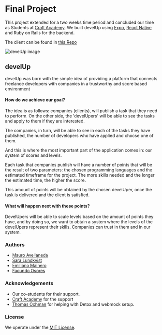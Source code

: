 # Final Project

This project extended for a two weeks time period and concluded our time as Students at [Craft Academy](https://craftacademy.se). We built develUp using  [Expo](https://expo.io),  [React Native](https://reactnative.dev)  and Ruby on Rails for the backend.

The client can be found in [this Repo](https://github.com/emiliano-ma/develUp_mobile)

![develUp image](./public/develup.png)

## develUp

develUp was born with the simple idea of providing a platform that connects freelance developers with companies in a trustworthy and score based environment

#### How do we achieve our goal?

The idea is as follows: companies (clients), will publish a task that they need to perform. On the other side, the 'develUpers' will be able to see the tasks and apply to them if they are interested.

The companies, in turn, will be able to see in each of the tasks they have published, the number of developers who have applied and choose one of them.

And this is where the most important part of the application comes in: our system of scores and levels.

Each task that companies publish will have a number of points that will be the result of two parameters: the chosen programming languages and the estimated timeframe for the project.
The more skills needed and the longer the estimated time, the higher the score.

This amount of points will be obtained by the chosen develUper, once the task is delivered and the client is satisfied.

#### What will happen next with these points?

DevelUpers will be able to scale levels based on the amount of points they have, and by doing so, we want to obtain a system where the levels of the develUpers represent their skills. Companies can trust in them and in our system.

### Authors

- [Mauro Avellaneda](https://github.com/mauroavellaneda)
- [Sara Lundkvist](https://github.com/Saralundkvist86/)
- [Emiliano Mainero](https://github.com/emiliano-ma)
- [Facundo Osores](https://github.com/FacundoOs)

### Acknowledgements

- Our co-students for their support.
- [Craft Academy](https://craftacademy.se) for the support
- [Thomas Ochman](https://github.com/tochman) for helping with Detox and webmock setup.


### License

We operate under the [MIT License](https://en.wikipedia.org/wiki/MIT_License).
